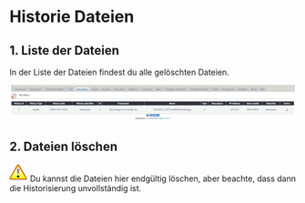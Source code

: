 # Historie Dateien

## 1. Liste der Dateien

In der Liste der Dateien findest du alle gelöschten Dateien.

![Liste der Dateien](../../.gitbook/assets/de/admin_filhistories.png)

## 2. Dateien löschen

![Important](../../.gitbook/assets/de/important.png)
Du kannst die Dateien hier endgültig löschen, aber beachte, dass dann die Historisierung unvollständig ist.
